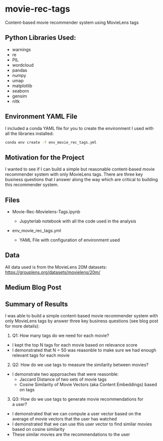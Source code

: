 # movie-rec-tags
Content-based movie recommender system using MovieLens tags

## Python Libraries Used:

* warnings
* re
* PIL
* wordcloud
* pandas
* numpy
* umap
* matplotlib
* seaborn
* gensim
* nltk

## Environment YAML File

I included a conda YAML file for you to create the environment I used with all the libraries installed:

```bash
conda env create -f env_movie_rec_tags.yml
```

## Motivation for the Project

I wanted to see if I can build a simple but reasonable content-based movie recommender system with only MovieLens tags. There are three key business questions that I answer along the way which are critical to building this recommender system.

## Files

* Movie-Rec-Movielens-Tags.ipynb

  * Jupyterlab notebook with all the code used in the analysis

* env_movie_rec_tags.yml

  * YAML File with configuration of environment used
  
## Data

All data used is from the MovieLens 20M datasets: https://grouplens.org/datasets/movielens/20m/

## Medium Blog Post

## Summary of Results

I was able to build a simple content-based movie recommender system with only MovieLens tags by answer three key business questions (see blog post for more details):

1. Q1: How many tags do we need for each movie?

  * I kept the top N tags for each movie based on relevance score
  * I demonstrated that N = 50 was reasonble to make sure we had enough relevant tags for each movie

2. Q2: How do we use tags to measure the similarity between movies?

  * I demonstrate two appproaches that were reasonble:
    * Jaccard Distance of two sets of movie tags
    * Cosine Similarity of Movie Vectors (aka Content Embeddings) based on tags

3. Q3: How do we use tags to generate movie recommendations for a user?

  * I demonstrated that we can compute a user vector based on the average of movie vectors that the user has watched
  * I demonstrated that we can use this user vector to find similar movies based on cosine similarity
  * These similar movies are the recommendations to the user



